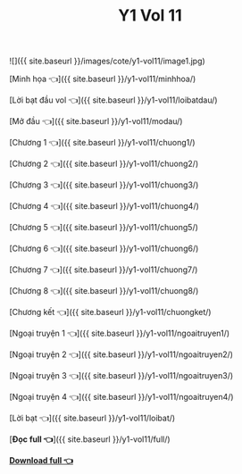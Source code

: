 ﻿---
layout: post
title: Y1 Vol 11
---

![]({{ site.baseurl }}/images/cote/y1-vol11/image1.jpg)

[Minh họa 👈]({{ site.baseurl }}/y1-vol11/minhhoa/)

[Lời bạt đầu vol 👈]({{ site.baseurl }}/y1-vol11/loibatdau/)

[Mở đầu 👈]({{ site.baseurl }}/y1-vol11/modau/)

[Chương 1 👈]({{ site.baseurl }}/y1-vol11/chuong1/)

[Chương 2 👈]({{ site.baseurl }}/y1-vol11/chuong2/)

[Chương 3 👈]({{ site.baseurl }}/y1-vol11/chuong3/)

[Chương 4 👈]({{ site.baseurl }}/y1-vol11/chuong4/)

[Chương 5 👈]({{ site.baseurl }}/y1-vol11/chuong5/)

[Chương 6 👈]({{ site.baseurl }}/y1-vol11/chuong6/)

[Chương 7 👈]({{ site.baseurl }}/y1-vol11/chuong7/)

[Chương 8 👈]({{ site.baseurl }}/y1-vol11/chuong8/)

[Chương kết 👈]({{ site.baseurl }}/y1-vol11/chuongket/)

[Ngoại truyện 1 👈]({{ site.baseurl }}/y1-vol11/ngoaitruyen1/)

[Ngoại truyện 2 👈]({{ site.baseurl }}/y1-vol11/ngoaitruyen2/)

[Ngoại truyện 3 👈]({{ site.baseurl }}/y1-vol11/ngoaitruyen3/)

[Ngoại truyện 4 👈]({{ site.baseurl }}/y1-vol11/ngoaitruyen4/)

[Lời bạt 👈]({{ site.baseurl }}/y1-vol11/loibat/)

[**Đọc full 👈**]({{ site.baseurl }}/y1-vol11/full/)

[**Download full 👈**](https://cote.eu.org/cote.ga/y1/vol11.docx)